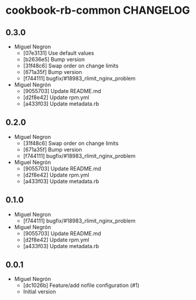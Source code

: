 cookbook-rb-common CHANGELOG
===============

## 0.3.0

  - Miguel Negron
    - [07e3131] Use default values
    - [b2636e5] Bump version
    - [31f48c6] Swap order on change limits
    - [671a35f] Bump version
    - [f744111] bugfix/#18983_rlimit_nginx_problem
  - Miguel Negrón
    - [9055703] Update README.md
    - [d2f8e42] Update rpm.yml
    - [a433f03] Update metadata.rb

## 0.2.0

  - Miguel Negron
    - [31f48c6] Swap order on change limits
    - [671a35f] Bump version
    - [f744111] bugfix/#18983_rlimit_nginx_problem
  - Miguel Negrón
    - [9055703] Update README.md
    - [d2f8e42] Update rpm.yml
    - [a433f03] Update metadata.rb

## 0.1.0

  - Miguel Negron
    - [f744111] bugfix/#18983_rlimit_nginx_problem
  - Miguel Negrón
    - [9055703] Update README.md
    - [d2f8e42] Update rpm.yml
    - [a433f03] Update metadata.rb

## 0.0.1

  - Miguel Negrón
    - [dc1026b] Feature/add nofile configuration (#1)
    - Initial version


